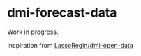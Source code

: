 # dmi-forecast-data

Work in progress.

Inspiration from [LasseRegin/dmi-open-data](https://github.com/LasseRegin/dmi-open-data)